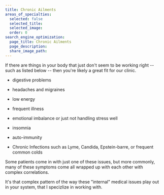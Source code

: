 ```yaml
---
title: Chronic Ailments
areas_of_specialties:
  selected: false
  selected_title:
  selected_image:
  order: 0
search_engine_optimization:
  page_title: Chronic Ailments
  page_description:
  share_image_path:
---
```


If there are things in your body that just don't seem to be working right -- such as listed below -- then you're likely a great fit for our clinic.

* digestive problems

* headaches and migraines

* low energy

* frequent illness

* emotional imbalance or just not handling stress well

* insomnia

* auto-immunity

* Chronic Infections such as Lyme, Candida, Epstein-barre, or frequent common colds

Some patients come in with just one of these issues, but more commonly, many of these symptoms come all wrapped up with each other with complex correlations.

It's that complex pattern of the way these "internal" medical issues play out in your system, that I specizlize in working with.